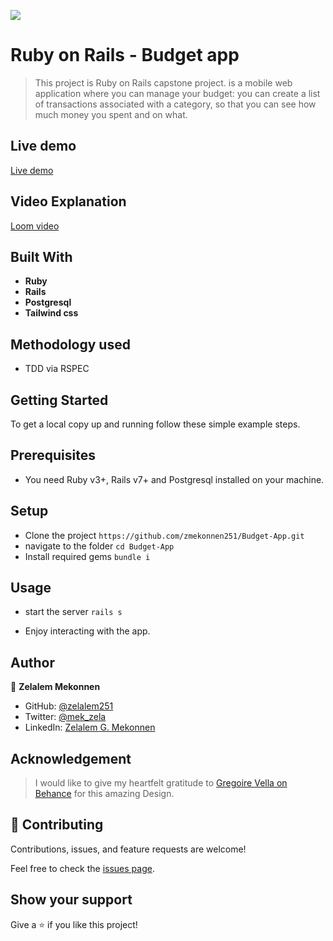![](https://img.shields.io/badge/Microverse-blueviolet)

# Ruby on Rails - Budget app

> This project is Ruby on Rails capstone project. is a mobile web application where you can manage your budget: you can create a list of transactions associated with a category, so that you can see how much money you spent and on what.

## Live demo

[Live demo](https://zmekonnen-my-rails-budget-app.herokuapp.com/)

## Video Explanation

[Loom video](https://www.loom.com/share/c6c365e8e18442f2b78a5dd890ecfdf0)

## Built With

- **Ruby**
- **Rails**
- **Postgresql**
- **Tailwind css**

## Methodology used

- TDD via RSPEC

## Getting Started

To get a local copy up and running follow these simple example steps.

## Prerequisites

- You need Ruby v3+, Rails v7+ and Postgresql installed on your machine.

## Setup

- Clone the project `https://github.com/zmekonnen251/Budget-App.git`
- navigate to the folder `cd Budget-App`
- Install required gems `bundle i`

## Usage

- start the server `rails s`

- Enjoy interacting with the app.

## Author

👤 **Zelalem Mekonnen**

- GitHub: [@zelalem251](https://github.com/zmekonnen251)
- Twitter: [@mek_zela](https://twitter.com/mek_zela)
- LinkedIn: [Zelalem G. Mekonnen](https://www.linkedin.com/in/zelalem-getachew/)

## Acknowledgement

> I would like to give my heartfelt gratitude to [Gregoire Vella on Behance](https://www.behance.net/gregoirevella) for this amazing Design.

## 🤝 Contributing

Contributions, issues, and feature requests are welcome!

Feel free to check the [issues page](https://github.com/OybekKayumov/blog-app/issues).

## Show your support

Give a ⭐️ if you like this project!
